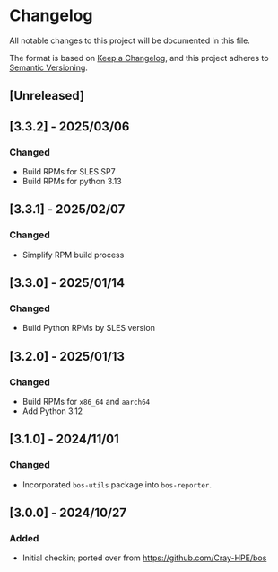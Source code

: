 # Changelog

All notable changes to this project will be documented in this file.

The format is based on [Keep a Changelog](https://keepachangelog.com/en/1.0.0/),
and this project adheres to [Semantic Versioning](https://semver.org/spec/v2.0.0.html).

## [Unreleased]

## [3.3.2] - 2025/03/06

### Changed

- Build RPMs for SLES SP7
- Build RPMs for python 3.13

## [3.3.1] - 2025/02/07

### Changed

- Simplify RPM build process

## [3.3.0] - 2025/01/14

### Changed

- Build Python RPMs by SLES version

## [3.2.0] - 2025/01/13

### Changed

- Build RPMs for `x86_64` and `aarch64`
- Add Python 3.12

## [3.1.0] - 2024/11/01

### Changed

- Incorporated `bos-utils` package into `bos-reporter`.

## [3.0.0] - 2024/10/27

### Added

- Initial checkin; ported over from https://github.com/Cray-HPE/bos